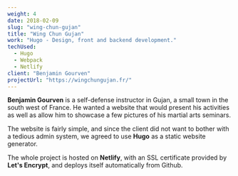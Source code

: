 ```yaml
---
weight: 4
date: 2018-02-09
slug: "wing-chun-gujan"
title: "Wing Chun Gujan"
work: "Hugo - Design, front and backend development."
techUsed:
  - Hugo
  - Webpack
  - Netlify
client: "Benjamin Gourven"
projectUrl: "https://wingchungujan.fr/"
---
```

**Benjamin Gourven** is a self-defense instructor in Gujan, a small town in the south west of France. He wanted a website that would present his activities as well as allow him to showcase a few pictures of his martial arts seminars.

<!--more-->

The website is fairly simple, and since the client did not want to bother with a tedious admin system, we agreed to use **Hugo** as a static website generator.

The whole project is hosted on **Netlify**, with an SSL certificate provided by **Let's Encrypt**, and deploys itself automatically from Github.

